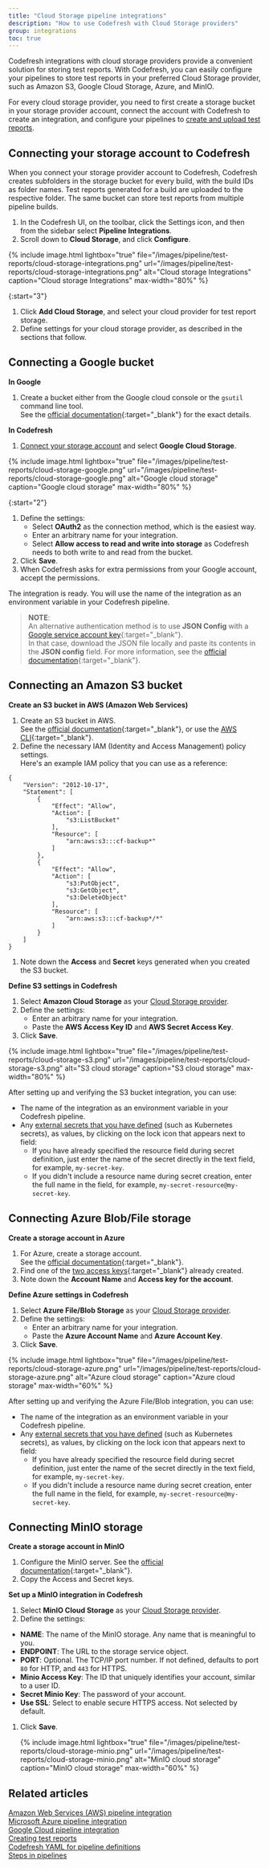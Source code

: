 ```yaml
---
title: "Cloud Storage pipeline integrations"
description: "How to use Codefresh with Cloud Storage providers"
group: integrations
toc: true
---
```


Codefresh integrations with cloud storage providers provide a convenient solution for storing test reports. 
With Codefresh, you can easily configure your pipelines to store test reports in your preferred Cloud Storage provider, such as Amazon S3, Google Cloud Storage, Azure, and MinIO. 

For every cloud storage provider, you need to first create a storage bucket in your storage provider account, connect the account with Codefresh to create an integration, and configure your pipelines to [create and upload test reports]({{site.baseurl}}/docs/testing/test-reports/).

## Connecting your storage account to Codefresh

When you connect your storage provider account to Codefresh, Codefresh creates subfolders in the storage bucket for every build, with the build IDs as folder names. Test reports generated for a build are uploaded to the respective folder. The same bucket can store test reports from multiple pipeline builds.

1. In the Codefresh UI, on the toolbar, click the Settings icon, and then from the sidebar select **Pipeline Integrations**. 
1. Scroll down to **Cloud Storage**, and click **Configure**.


{% include 
image.html 
lightbox="true" 
file="/images/pipeline/test-reports/cloud-storage-integrations.png" 
url="/images/pipeline/test-reports/cloud-storage-integrations.png"
alt="Cloud storage Integrations" 
caption="Cloud storage Integrations"
max-width="80%"
%}

{:start="3"}
1. Click **Add Cloud Storage**, and select your cloud provider for test report storage.
1. Define settings for your cloud storage provider, as described in the sections that follow.

## Connecting a Google bucket

**In Google**  

1. Create a bucket either from the Google cloud console or the `gsutil` command line tool.  
  See the [official documentation](https://cloud.google.com/storage/docs/creating-buckets#storage-create-bucket-console){:target="\_blank"} for the exact details.

**In Codefresh**  
1. [Connect your storage account](#connecting-your-storage-account) and select **Google Cloud Storage**.

{% include 
image.html 
lightbox="true" 
file="/images/pipeline/test-reports/cloud-storage-google.png" 
url="/images/pipeline/test-reports/cloud-storage-google.png"
alt="Google cloud storage" 
caption="Google cloud storage"
max-width="80%"
%}

{:start="2"}
1. Define the settings: 
   * Select **OAuth2** as the connection method, which is the easiest way. 
   * Enter an arbitrary name for your integration.
   * Select **Allow access to read and write into storage** as Codefresh needs to both write to and read from the bucket. 
1. Click **Save**. 
1. When Codefresh asks for extra permissions from your Google account, accept the permissions. 

The integration is ready. You will use the name of the integration as an environment variable in your Codefresh pipeline.

> **NOTE**:  
  An alternative authentication method is to use **JSON Config** with a [Google service account key](https://console.cloud.google.com/apis/credentials/serviceaccountkey){:target="\_blank"}.  
  In that case, download the JSON file locally and paste its contents in the **JSON config** field.
  For more information, see the [official documentation](https://cloud.google.com/iam/docs/creating-managing-service-account-keys){:target="\_blank"}. 

## Connecting an Amazon S3 bucket

**Create an S3 bucket in AWS (Amazon Web Services)**  

1. Create an S3 bucket in AWS.  
  See the [official documentation](https://docs.aws.amazon.com/quickstarts/latest/s3backup/step-1-create-bucket.html){:target="\_blank"}, or use the [AWS CLI](https://docs.aws.amazon.com/cli/latest/reference/s3api/create-bucket.html){:target="\_blank"}. 
1. Define the necessary IAM (Identity and Access Management) policy settings.  
  Here's an example IAM policy that you can use as a reference:
```
{
    "Version": "2012-10-17",
    "Statement": [
        {
            "Effect": "Allow",
            "Action": [
                "s3:ListBucket"
            ],
            "Resource": [
                "arn:aws:s3:::cf-backup*"
            ]
        },
        {
            "Effect": "Allow",
            "Action": [
                "s3:PutObject",
                "s3:GetObject",
                "s3:DeleteObject"
            ],
            "Resource": [
                "arn:aws:s3:::cf-backup*/*"
            ]
        }
    ]
}
```

1. Note down the **Access** and **Secret** keys generated when you created the S3 bucket. 

**Define S3 settings in Codefresh**   
1. Select **Amazon Cloud Storage** as your [Cloud Storage provider](#connecting-your-storage-account).
1. Define the settings: 
   * Enter an arbitrary name for your integration.
   * Paste the **AWS Access Key ID** and **AWS Secret Access Key**. 
1. Click **Save**. 

{% include 
image.html 
lightbox="true" 
file="/images/pipeline/test-reports/cloud-storage-s3.png" 
url="/images/pipeline/test-reports/cloud-storage-s3.png"
alt="S3 cloud storage" 
caption="S3 cloud storage"
max-width="80%"
%}

After setting up and verifying the S3 bucket integration, you can use:
* The name of the integration as an environment variable in your Codefresh pipeline.
* Any [external secrets that you have defined]({{site.baseurl}}/docs/integrations/secret-storage/) (such as Kubernetes secrets), as values, by clicking on the lock icon that appears next to field:  
  * If you have already specified the resource field during secret definition, just enter the name of the secret directly in the text field, for example, `my-secret-key`.
  * If you didn't include a resource name during secret creation, enter the full name in the field, for example, `my-secret-resource@my-secret-key`.

## Connecting Azure Blob/File storage

**Create a storage account in Azure**  

1. For Azure, create a storage account.  
  See the [official documentation](https://docs.microsoft.com/en-us/azure/storage/common/storage-account-create){:target="\_blank"}.
1. Find one of the [two access keys](https://docs.microsoft.com/en-us/azure/storage/common/storage-account-keys-manage){:target="\_blank"} already created.
1. Note down the **Account Name** and **Access key for the account**. 

**Define Azure settings in Codefresh**  
1. Select **Azure File/Blob Storage** as your [Cloud Storage provider](#connecting-your-storage-account).
1. Define the settings: 
   * Enter an arbitrary name for your integration.
   * Paste the **Azure Account Name** and **Azure Account Key**. 
1. Click **Save**. 


{% include
image.html
lightbox="true"
file="/images/pipeline/test-reports/cloud-storage-azure.png"
url="/images/pipeline/test-reports/cloud-storage-azure.png"
alt="Azure cloud storage"
caption="Azure cloud storage"
max-width="60%"
%}

After setting up and verifying the Azure File/Blob integration, you can use:
* The name of the integration as an environment variable in your Codefresh pipeline.
* Any [external secrets that you have defined]({{site.baseurl}}/docs/integrations/secret-storage/) (such as Kubernetes secrets), as values, by clicking on the lock icon that appears next to field:  
  * If you have already specified the resource field during secret definition, just enter the name of the secret directly in the text field, for example, `my-secret-key`.
  * If you didn't include a resource name during secret creation, enter the full name in the field, for example, `my-secret-resource@my-secret-key`.


## Connecting MinIO storage

**Create a storage account in MinIO**  
1. Configure the MinIO server. 
   See the [official documentation](https://docs.min.io/docs/minio-quickstart-guide.html){:target="\_blank"}.  
1. Copy the Access and Secret keys.

**Set up a MinIO integration in Codefresh**  

1. Select **MinIO Cloud Storage** as your [Cloud Storage provider](#connecting-your-storage-account).
1. Define the settings:
  * **NAME**: The name of the MinIO storage. Any name that is meaningful to you.
  * **ENDPOINT**: The URL to the storage service object.
  * **PORT**: Optional. The TCP/IP port number. If not defined, defaults to port `80` for HTTP, and `443` for HTTPS.
  * **Minio Access Key**: The ID that uniquely identifies your account, similar to a user ID. 
  * **Secret Minio Key**: The password of your account.
  * **Use SSL**: Select to enable secure HTTPS access. Not selected by default. 
1. Click **Save**. 

   {% include
image.html
lightbox="true"
file="/images/pipeline/test-reports/cloud-storage-minio.png"
url="/images/pipeline/test-reports/cloud-storage-minio.png"
alt="MinIO cloud storage"
caption="MinIO cloud storage"
max-width="60%"
%} 


## Related articles
[Amazon Web Services (AWS) pipeline integration]({{site.baseurl}}/docs/integrations/amazon-web-services/)  
[Microsoft Azure pipeline integration]({{site.baseurl}}/docs/integrations/microsoft-azure/)  
[Google Cloud pipeline integration]({{site.baseurl}}/docs/integrations/google-cloud/)  
[Creating test reports]({{site.baseurl}}/docs/testing/test-reports/)  
[Codefresh YAML for pipeline definitions]({{site.baseurl}}/docs/pipelines/what-is-the-codefresh-yaml/)  
[Steps in pipelines]({{site.baseurl}}/docs/pipelines/steps/) 
